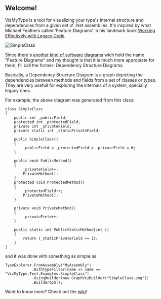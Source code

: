 ## Welcome!

VizMyType is a tool for visualizing your type's internal structure and dependencies from a given set of .Net assemblies.
It's inspired by what Michael Feathers called 'Feature Diagrams' in his landmark book [Working Effectively with Legacy Code](http://www.amazon.com/Working-Effectively-Legacy-Michael-Feathers/dp/0131177052).

![SimpleClass](./VizMyType/raw/master/VizMyType.Tests/out/SimpleClass.png)

Since there's [another kind of software diagrams](http://en.wikipedia.org/wiki/Feature_model) wich hold the name "Feature Diagrams" and my 
thought is that it is much more appropiate for them, I'll call the former: Dependency Structure Diagrams.

Basically, a Dependency Structure Diagram is a graph depicting the dependencies between methods and fields from a set of classes or types.
They are very usefull for exploring the internals of a system, specially legacy ones.

For example, the above diagram was generated from this class:

    class SimpleClass
    {
        public int _publicField;
        protected int _protectedField;
        private int _privateField;
        private static int _staticPrivateField;

        public SimpleClass()
        {
            _publicField = _protectedField = _privateField = 0;
        }

        public void PublicMethod()
        {
            _privateField++;
			PrivateMethod();
        }
        protected void ProtectedMethod()
        {
            _protectedField++;
            PrivateMethod();
        }

        private void PrivateMethod()
        {
            _privateField++;
        }

        public static int PublicStaticMethod(int i)
        {
            return (_staticPrivateField += i);
        }
    }


and it was done with something as simple as

    TypeExplorer.FromAssembly("MyAssembly")
                .WithTypeFilter(name => name == "VizMyType.Test.Examples.SimpleClass")
                .UsingBuilder(new GraphVizBuilder("SimpleClass.png"))
                .BuildGraph();
					 
Want to know more? Check out the [wiki](https://github.com/MachinesAreUs/VizMyType/wiki)!
